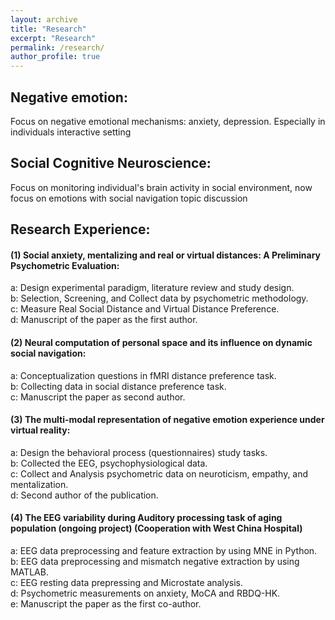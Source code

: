 ```yaml
---
layout: archive
title: "Research"
excerpt: "Research"
permalink: /research/
author_profile: true
---
```

## Negative emotion:
Focus on negative emotional mechanisms: anxiety, depression. Especially in individuals interactive setting
## Social Cognitive Neuroscience: 
Focus on monitoring individual's brain activity in social environment, now focus on emotions with social navigation topic discussion
## Research Experience: 
#### (1) Social anxiety, mentalizing and real or virtual distances: A Preliminary Psychometric Evaluation:
a: Design experimental paradigm, literature review and study design.\
b: Selection, Screening, and Collect data by psychometric methodology.\
c: Measure Real Social Distance and Virtual Distance Preference.\
d: Manuscript of the paper as the first author.
#### (2) Neural computation of personal space and its influence on dynamic social navigation:
a: Conceptualization questions in fMRI distance preference task.\
b: Collecting data in social distance preference task.\
c: Manuscript the paper as second author.
#### (3) The multi-modal representation of negative emotion experience under virtual reality:
a: Design the behavioral process (questionnaires) study tasks.\
b: Collected the EEG, psychophysiological data.\
c: Collect and Analysis psychometric data on neuroticism, empathy, and mentalization.\
d: Second author of the publication.
#### (4) The EEG variability during Auditory processing task of aging population (ongoing project) (Cooperation with West China Hospital)
a: EEG data preprocessing and feature extraction by using MNE in Python.\
b: EEG data preprocessing and mismatch negative extraction by using MATLAB.\
c: EEG resting data prepressing and Microstate analysis.\
d: Psychometric measurements on anxiety, MoCA and RBDQ-HK.\
e: Manuscript the paper as the first co-author.
<p></p>
